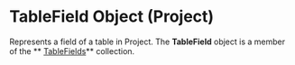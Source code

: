 
# TableField Object (Project)



Represents a field of a table in Project. The  **TableField** object is a member of the ** [TableFields](1698bb53-f618-cd1a-a191-702f174ff279.md)** collection.
